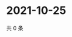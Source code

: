 # 2021-10-25

共 0 条

<!-- BEGIN -->
<!-- 最后更新时间 Mon Oct 25 2021 16:18:30 GMT+0800 (China Standard Time) -->

<!-- END -->
